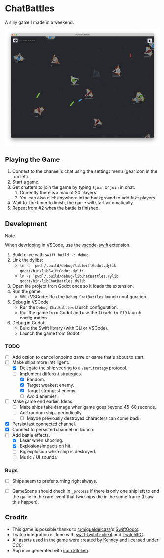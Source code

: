 # ChatBattles

A silly game I made in a weekend.

![Game screenshot](assets/screenshot.png)

## Playing the Game

1. Connect to the channel's chat using the settings menu (gear icon in the top left).
2. Start a game.
3. Get chatters to join the game by typing `!join` or `join` in chat.
   1. Currently there is a max of 20 players.
   2. You can also click anywhere in the background to add fake players.
4. Wait for the timer to finish, the game will start automatically.
5. Repeat from #2 when the battle is finished.

## Development

> [!NOTE]
> When developing in VSCode, use the [vscode-swift](https://github.com/swiftlang/vscode-swift) extension.

1. Build once with `swift build -c debug`.
2. Link the dylibs:
	- ``ln -s `pwd`/.build/debug/libSwiftGodot.dylib godot/bin/libSwiftGodot.dylib``
	- ``ln -s `pwd`/.build/debug/libChatBattles.dylib godot/bin/libChatBattles.dylib``
3. Open the project from Godot once so it loads the extension.
4. Run the game.
	- With VSCode: Run the `Debug ChatBattles` launch configuration.
5. Debug in VSCode
	- Run the `Debug ChatBattles` launch configuration.
	- Run the game from Godot and use the `Attach to PID` launch configuration.
6. Debug in Godot:
	- Build the Swift library (with CLI or VSCode).
	- Launch the game from Godot.

### TODO

- [ ] Add option to cancel ongoing game or game that's about to start.
- [ ] Make ships more intelligent.
  - [X] Delegate the ship veering to a `VeerStrategy` protocol.
  - [ ] Implement different strategies.
    - [X] Random.
    - [X] Target weakest enemy.
    - [X] Target strongest enemy.
    - [ ] Avoid enemies.
- [ ] Make game end earlier. Ideas:
  - [ ] Make ships take damage when game goes beyond 45-60 seconds.
  - [ ] Add random ships periodically.
    - [ ] Maybe previously destroyed characters can come back.
- [X] Persist last connected channel.
- [X] Connect to persisted channel on launch.
- [ ] Add battle effects.
  - [X] Laser when shooting.
  - [X] ~~Explosions~~Impacts on hit.
  - [ ] Big explosion when ship is destroyed.
  - [ ] Music / UI sounds.

### Bugs
- [ ] Ships seem to prefer turning right always.
- [ ] GameScene should check in `_process` if there is only one ship left to end the game in the rare event that two ships die in the same frame (I saw this happen).


## Credits

- This game is possible thanks to [@migueldeicaza](https://github.com/migueldeicaza)'s [SwiftGodot](https://github.com/migueldeicaza/SwiftGodot).
- Twitch integration is done with [swift-twitch-client](https://github.com/LosFarmosCTL/swift-twitch-client) and [TwitchIRC](https://github.com/MahdiBM/TwitchIRC).
- All assets used in the game were created by [Kenney](https://kenney.nl/) and licensed under CC0.
- App icon generated with [icon.kitchen](https://icon.kitchen/i/H4sIAAAAAAAAAzWOMQ%2FCIBCF%2F8u5dqmRDt2Nk5PdjMMVDtoUioGiMQ3%2F3YOk4%2Fvuy7u3wwdtogj9DgrDMkzkCPotJGpAm%2BH35gSzQ0NQwB3jAr1GG%2Bv9IdHOq2FF0rpRqM5Va5IbV0KcUPkvw%2FFoMgHVzGpltyPwc%2BmtDy0bJyFa7DoWKjoXhFKMYxmAq7FccxE5N%2BC8SrZMf4JD6SO88h%2BPyYXGzwAAAA%3D%3D).
